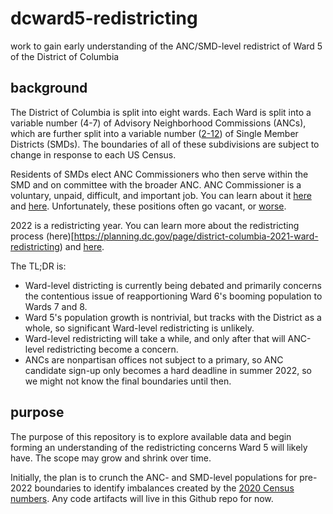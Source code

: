 # dcward5-redistricting
work to gain early understanding of the ANC/SMD-level redistrict of Ward 5 of the District of Columbia

## background
The District of Columbia is split into eight wards. Each Ward is split into a variable number (4-7) of Advisory Neighborhood Commissions (ANCs), which are further split into a variable number ([2-12](https://twitter.com/ANCJonah/status/1444102088187908096?s=20)) of Single Member Districts (SMDs). The boundaries of all of these subdivisions are subject to change in response to each US Census.

Residents of SMDs elect ANC Commissioners who then serve within the SMD and on committee with the broader ANC. ANC Commissioner is a voluntary, unpaid, difficult, and important job. You can learn about it [here](https://anc.dc.gov/page/about-ancs) and [here](https://ggwash.org/view/43008/advisory-neighborhood-commissions-explained). Unfortunately, these positions often go vacant, or [worse](https://twitter.com/PritaPiekara/status/1445941469999730688?s=20).

2022 is a redistricting year. You can learn more about the redistricting process (here)[https://planning.dc.gov/page/district-columbia-2021-ward-redistricting) and [here](https://dcist.com/story/21/05/25/as-d-c-kicks-off-redistricting-process-two-concerns-emerge-timing-and-parking/).

The TL;DR is:
- Ward-level districting is currently being debated and primarily concerns the contentious issue of reapportioning Ward 6's booming population to Wards 7 and 8.
- Ward 5's population growth is nontrivial, but tracks with the District as a whole, so significant Ward-level redistricting is unlikely.
- Ward-level redistricting will take a while, and only after that will ANC-level redistricting become a concern.
- ANCs are nonpartisan offices not subject to a primary, so ANC candidate sign-up only becomes a hard deadline in summer 2022, so we might not know the final boundaries until then.

## purpose
The purpose of this repository is to explore available data and begin forming an understanding of the redistricting concerns Ward 5 will likely have. The scope may grow and shrink over time.

Initially, the plan is to crunch the ANC- and SMD-level populations for pre-2022 boundaries to identify imbalances created by the [2020 Census numbers](https://planning.dc.gov/publication/2020-census-information-and-data). Any code artifacts will live in this Github repo for now.
